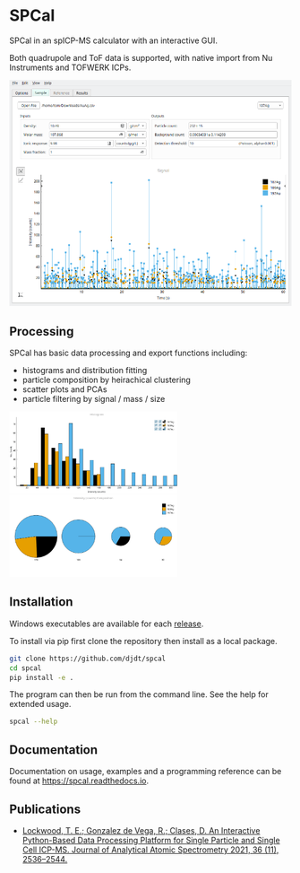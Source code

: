 # SPCal

SPCal in an spICP-MS calculator with an interactive GUI.

Both quadrupole and ToF data is supported, with native import from Nu Instruments and TOFWERK ICPs.

<img src="https://github.com/djdt/djdt.github.io/blob/main/img/spcal_0_9_13_sample_window.png" width=600>

## Processing

SPCal has basic data processing and export functions including:
- histograms and distribution fitting
- particle composition by heirachical clustering
- scatter plots and PCAs
- particle filtering by signal / mass / size


<img src="https://github.com/djdt/djdt.github.io/blob/main/img/spcal_0_9_13_histogram.png" width=300><img src="https://github.com/djdt/djdt.github.io/blob/main/img/spcal_0_9_13_composition.png" width=300>

## Installation

Windows executables are available for each [release](https://github.com/djdt/spcal/releases).

To install via pip first clone the repository then install as a local package.

```bash
git clone https://github.com/djdt/spcal
cd spcal
pip install -e .
```

The program can then be run from the command line. See the help for extended usage.

```bash
spcal --help
```

## Documentation

Documentation on usage, examples and a programming reference can be found at https://spcal.readthedocs.io.

## Publications

* [Lockwood, T. E.; Gonzalez de Vega, R.; Clases, D. An Interactive Python-Based Data Processing Platform for Single Particle and Single Cell ICP-MS. Journal of Analytical Atomic Spectrometry 2021, 36 (11), 2536–2544.](https://doi.org/10.1039/D1JA00297J)
